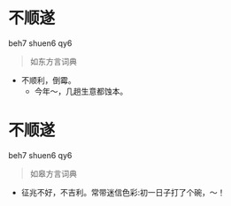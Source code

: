 # 不顺遂
beh7 shuen6 qy6
> 如东方言词典
- 不顺利，倒霉。
  - 今年～，几趟生意都蚀本。

# 不顺遂
beh7 shuen6 qy6
> 如皋方言词典
- 征兆不好，不吉利。常带迷信色彩:初一日子打了个碗，～！
